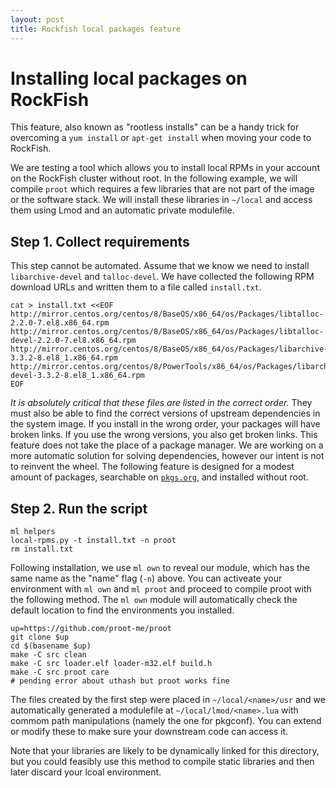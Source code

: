 ```yaml
---
layout: post
title: Rockfish local packages feature
---
```


# Installing local packages on RockFish

This feature, also known as "rootless installs" can be a handy trick for overcoming a `yum install` or `apt-get install` when moving your code to RockFish.

We are testing a tool which allows you to install local RPMs in your account on the RockFish cluster without root. In the following example, we will compile `proot` which requires a few libraries that are not part of the image or the software stack. We will install these libraries in `~/local` and access them using Lmod and an automatic private modulefile.

## Step 1. Collect requirements

This step cannot be automated. Assume that we know we need to install `libarchive-devel` and `talloc-devel`. We have collected the following RPM download URLs and written them to a file called `install.txt`.

~~~
cat > install.txt <<EOF
http://mirror.centos.org/centos/8/BaseOS/x86_64/os/Packages/libtalloc-2.2.0-7.el8.x86_64.rpm
http://mirror.centos.org/centos/8/BaseOS/x86_64/os/Packages/libtalloc-devel-2.2.0-7.el8.x86_64.rpm
http://mirror.centos.org/centos/8/BaseOS/x86_64/os/Packages/libarchive-3.3.2-8.el8_1.x86_64.rpm
http://mirror.centos.org/centos/8/PowerTools/x86_64/os/Packages/libarchive-devel-3.3.2-8.el8_1.x86_64.rpm
EOF
~~~

*It is absolutely critical that these files are listed in the correct order.* They must also be able to find the correct versions of upstream dependencies in the system image. If you install in the wrong order, your packages will have broken links. If you use the wrong versions, you also get broken links. This feature does not take the place of a package manager. We are working on a more automatic solution for solving dependencies, however our intent is not to reinvent the wheel. The following feature is designed for a modest amount of packages, searchable on [`pkgs.org`](https://pkgs.org/), and installed without root.

## Step 2. Run the script

~~~
ml helpers
local-rpms.py -t install.txt -n proot
rm install.txt
~~~

Following installation, we use `ml own` to reveal our module, which has the same name as the "name" flag (`-n`) above. You can activeate your environment with `ml own` and `ml proot` and proceed to compile proot with the following method. The `ml own` module will automatically check the default location to find the environments you installed.

~~~
up=https://github.com/proot-me/proot
git clone $up
cd $(basename $up)
make -C src clean
make -C src loader.elf loader-m32.elf build.h
make -C src proot care
# pending error about uthash but proot works fine
~~~

The files created by the first step were placed in `~/local/<name>/usr` and we automatically generated a modulefile at `~/local/lmod/<name>.lua` with commom path manipulations (namely the one for pkgconf). You can extend or modify these to make sure your downstream code can access it.

Note that your libraries are likely to be dynamically linked for this directory, but you could feasibly use this method to compile static libraries and then later discard your lcoal environment.
